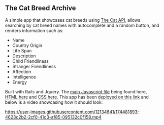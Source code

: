 
## The Cat Breed Archive

A simple app that showcases cat breeds using [The Cat API](https://thecatapi.com/), allows searching by cat breed names with autocomplete and a random button, and renders information such as:
  * Name
  * Country Origin  
  * Life Span
  * Description
  * Child Friendliness
  * Stranger Friendliness
  * Affection
  * Intelligence
  * Energy

  Built with Rails and Jquery. The [main Javascript file](https://github.com/Shushyy/Cats_Classified/blob/main/app/javascript/packs/application.js) being found here, [HTML here](https://github.com/Shushyy/Cats_Classified/blob/main/app/views/pages/home.html.erb) and [CSS here](https://github.com/Shushyy/Cats_Classified/blob/main/app/assets/stylesheets/application.scss). This app has been [deployed on this link](https://the-cat-breed-archive.herokuapp.com/) and below is a video showcasing how it should look:



https://user-images.githubusercontent.com/12134641/174481893-4623c2b2-2cf0-41c3-af85-095132c0f158.mp4




